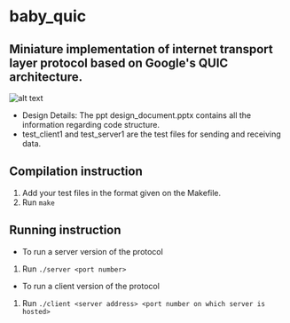 # baby_quic

## Miniature implementation of internet transport layer protocol based on Google's QUIC architecture.

![alt text](https://github.com/hari-sikchi/baby_quic/structure.png)
* Design Details: The ppt design_document.pptx contains all the information regarding code structure.
* test_client1 and test_server1 are the test files for sending and receiving data.


## Compilation instruction  

 1. Add your test files in the format given on the Makefile.  
 2. Run `make`



## Running instruction
* To run a server version of the protocol 
1. Run `./server <port number>`

* To run a client version of the protocol
1. Run `./client <server address> <port number on which server is hosted>`

